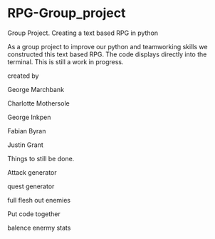 # RPG-Group_project
Group Project. Creating a text based RPG in python


As a group project to improve our python and teamworking skills we constructed this text based RPG. The code displays directly into the terminal. This is still a work in progress. 

created by 

George Marchbank

Charlotte Mothersole

George Inkpen

Fabian Byran

Justin Grant 


Things to still be done.

Attack generator

quest generator

full flesh out enemies

Put code together

balence enermy stats
